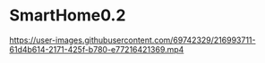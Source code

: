# SmartHome0.2







https://user-images.githubusercontent.com/69742329/216993711-61d4b614-2171-425f-b780-e77216421369.mp4

